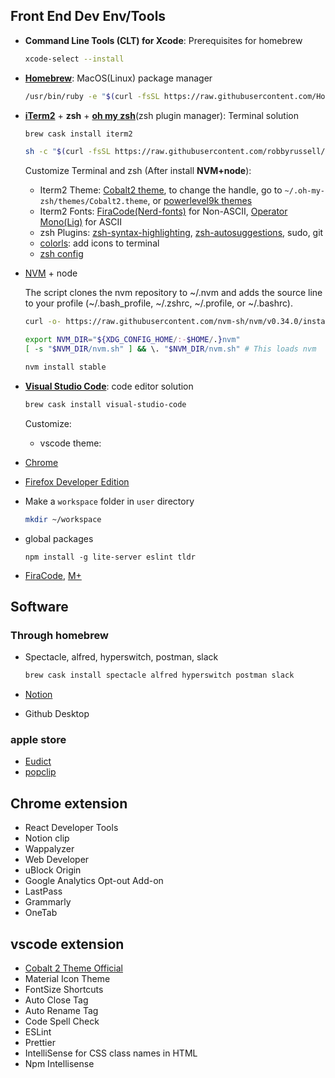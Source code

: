 ## Front End Dev Env/Tools

- **Command Line Tools (CLT) for Xcode**: Prerequisites for homebrew

  ```sh
  xcode-select --install
  ```

- **[Homebrew](https://brew.sh/)**: MacOS(Linux) package manager

  ```sh
  /usr/bin/ruby -e "$(curl -fsSL https://raw.githubusercontent.com/Homebrew/install/master/install)"
  ```

* **[iTerm2](https://www.iterm2.com/)** + **zsh** + **[oh my zsh](https://github.com/robbyrussell/oh-my-zsh)**(zsh plugin manager): Terminal solution

  ```sh
  brew cask install iterm2
  ```

  ```sh
  sh -c "$(curl -fsSL https://raw.githubusercontent.com/robbyrussell/oh-my-zsh/master/tools/install.sh)"
  ```

  Customize Terminal and zsh (After install **NVM+node**):

  - Iterm2 Theme: [Cobalt2 theme](https://github.com/wesbos/Cobalt2-iterm), to change the handle, go to `~/.oh-my-zsh/themes/Cobalt2.theme`, or [powerlevel9k themes](https://github.com/bhilburn/powerlevel9k#installation)
  - Iterm2 Fonts: [FiraCode(Nerd-fonts)](https://github.com/ryanoasis/nerd-fonts/releases) for Non-ASCII, [Operator Mono(Lig)](https://github.com/kiliman/operator-mono-lig) for ASCII
  - zsh Plugins: [zsh-syntax-highlighting](https://github.com/zsh-users/zsh-syntax-highlighting), [zsh-autosuggestions](https://github.com/zsh-users/zsh-autosuggestions), sudo, git
  - [colorls](https://github.com/athityakumar/colorls): add icons to terminal
  - [zsh config](https://gist.github.com/wenqili/00ad5a338dee9ce408d98caea9dfcc33)

- [NVM](https://github.com/nvm-sh/nvm) + node

  The script clones the nvm repository to ~/.nvm and adds the source line to your profile (~/.bash_profile, ~/.zshrc, ~/.profile, or ~/.bashrc).

  ```sh
  curl -o- https://raw.githubusercontent.com/nvm-sh/nvm/v0.34.0/install.sh | bash
  ```

  ```sh
  export NVM_DIR="${XDG_CONFIG_HOME/:-$HOME/.}nvm"
  [ -s "$NVM_DIR/nvm.sh" ] && \. "$NVM_DIR/nvm.sh" # This loads nvm
  ```

  ```sh
  nvm install stable
  ```

- **[Visual Studio Code](https://code.visualstudio.com/download)**: code editor solution

  ```sh
  brew cask install visual-studio-code
  ```

  Customize:

  - vscode theme:

* [Chrome](https://www.google.com/chrome/)

* [Firefox Developer Edition](https://www.mozilla.org/en-US/firefox/developer/)

* Make a `workspace` folder in `user` directory

  ```sh
  mkdir ~/workspace
  ```

* global packages

  ```
  npm install -g lite-server eslint tldr
  ```

* [FiraCode](https://github.com/tonsky/FiraCode), [M+](http://mplus-fonts.osdn.jp/about-en.html)

## Software

### Through homebrew

- Spectacle, alfred, hyperswitch, postman, slack

  ```sh
  brew cask install spectacle alfred hyperswitch postman slack
  ```

- [Notion](https://www.notion.so/desktop)

- Github Desktop

### apple store

- [Eudict](https://www.eudic.net/eudic/mac_dictionary.aspx)
- [popclip](https://pilotmoon.com/popclip/)

## Chrome extension

- React Developer Tools
- Notion clip
- Wappalyzer
- Web Developer
- uBlock Origin
- Google Analytics Opt-out Add-on
- LastPass
- Grammarly
- OneTab

## vscode extension

- [Cobalt 2 Theme Official](https://github.com/wesbos/cobalt2-vscode)
- Material Icon Theme
- FontSize Shortcuts
- Auto Close Tag
- Auto Rename Tag
- Code Spell Check
- ESLint
- Prettier
- IntelliSense for CSS class names in HTML
- Npm Intellisense
